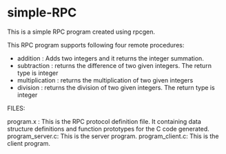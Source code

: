 # simple-RPC

This is a simple RPC program created using rpcgen.

This RPC program supports following four remote procedures:

- addition : Adds two integers and it returns the integer summation.
- subtraction : returns the difference of two given integers. The return type is integer
- multiplication : returns the multiplication of two given integers
- division : returns the division of two given integers. The return type is integer


FILES:

program.x       : This is the RPC protocol definition file. It containing data structure definitions and
	                function prototypes for the C code generated.
program_server.c: This is the server program.
program_client.c: This is the client program.
